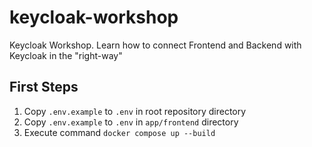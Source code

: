# keycloak-workshop
Keycloak Workshop. Learn how to connect Frontend and Backend with Keycloak in the "right-way"

## First Steps

1. Copy `.env.example` to `.env` in root repository directory
2. Copy `.env.example` to `.env` in `app/frontend` directory
3. Execute command `docker compose up --build`
